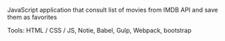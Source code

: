 JavaScript application that consult list of movies from IMDB API and save them as favorites 

Tools: HTML / CSS / JS, Notie, Babel, Gulp, Webpack, bootstrap
